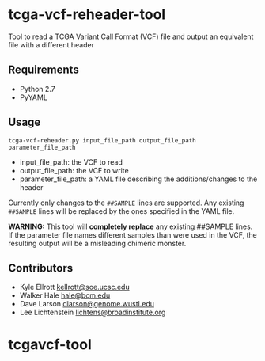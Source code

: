 # tcga-vcf-reheader-tool

Tool to read a TCGA Variant Call Format (VCF) file and output an equivalent file with a different header

## Requirements

* Python 2.7
* PyYAML

## Usage

    tcga-vcf-reheader.py input_file_path output_file_path parameter_file_path

* input_file_path: the VCF to read
* output_file_path: the VCF to write
* parameter_file_path: a YAML file describing the additions/changes to the header

Currently only changes to the `##SAMPLE` lines are supported. Any existing `##SAMPLE` lines will be replaced by the ones specified in the YAML file.

**WARNING:** This tool will **completely replace** any existing ##SAMPLE lines. If the parameter file names different samples than were used in the VCF, the resulting output will be a misleading chimeric monster.

## Contributors

* Kyle Ellrott <kellrott@soe.ucsc.edu>
* Walker Hale <hale@bcm.edu>
* Dave Larson <dlarson@genome.wustl.edu>
* Lee Lichtenstein <lichtens@broadinstitute.org>
# tcgavcf-tool

